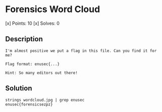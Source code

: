 # Forensics Word Cloud
[x] Points: 10
[x] Solves: 0

## Description
```
I'm almost positive we put a flag in this file. Can you find it for me?

Flag format: enusec{...}

Hint: So many editors out there!
```

## Solution

```
strings wordcloud.jpg | grep enusec
enusec{forensicsezpz}
```


